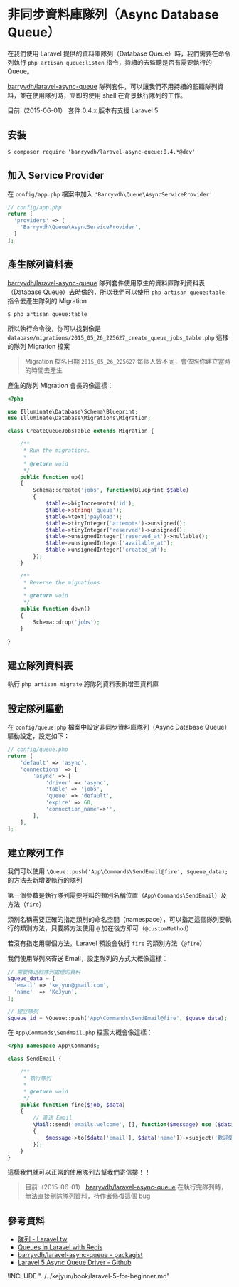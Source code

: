 # 非同步資料庫隊列（Async Database Queue）

在我們使用 Laravel 提供的資料庫隊列（Database Queue）時，我們需要在命令列執行 `php artisan queue:listen` 指令，持續的去監聽是否有需要執行的 Queue。

[barryvdh/laravel-async-queue](https://packagist.org/packages/barryvdh/laravel-async-queue) 隊列套件，可以讓我們不用持續的監聽隊列資料，並在使用隊列時，立即的使用 shell 在背景執行隊列的工作。

目前（2015-06-01） 套件 0.4.x 版本有支援 Laravel 5

## 安裝

```shell
$ composer require 'barryvdh/laravel-async-queue:0.4.*@dev'
```

## 加入 Service Provider

在 `config/app.php` 檔案中加入 `'Barryvdh\Queue\AsyncServiceProvider'`

```php
// config/app.php
return [
  'providers' => [
    'Barryvdh\Queue\AsyncServiceProvider',
  ]
];
```


## 產生隊列資料表

[barryvdh/laravel-async-queue](https://packagist.org/packages/barryvdh/laravel-async-queue) 隊列套件使用原生的資料庫隊列資料表（Database Queue）去時做的，所以我們可以使用 `php artisan queue:table` 指令去產生隊列的 Migration

```shell
$ php artisan queue:table
```

所以執行命令後，你可以找到像是 `database/migrations/2015_05_26_225627_create_queue_jobs_table.php` 這樣的隊列 Migration 檔案

> Migration 檔名日期 `2015_05_26_225627` 每個人皆不同，會依照你建立當時的時間去產生


產生的隊列 Migration 會長的像這樣：


```php
<?php

use Illuminate\Database\Schema\Blueprint;
use Illuminate\Database\Migrations\Migration;

class CreateQueueJobsTable extends Migration {

    /**
     * Run the migrations.
     *
     * @return void
     */
    public function up()
    {
        Schema::create('jobs', function(Blueprint $table)
        {
            $table->bigIncrements('id');
            $table->string('queue');
            $table->text('payload');
            $table->tinyInteger('attempts')->unsigned();
            $table->tinyInteger('reserved')->unsigned();
            $table->unsignedInteger('reserved_at')->nullable();
            $table->unsignedInteger('available_at');
            $table->unsignedInteger('created_at');
        });
    }

    /**
     * Reverse the migrations.
     *
     * @return void
     */
    public function down()
    {
        Schema::drop('jobs');
    }

}
```

## 建立隊列資料表

執行 `php artisan migrate` 將隊列資料表新增至資料庫

## 設定隊列驅動

在 `config/queue.php` 檔案中設定非同步資料庫隊列（Async Database Queue）驅動設定，設定如下：

```php
// config/queue.php
return [
    'default' => 'async',
    'connections' => [
        'async' => [
            'driver' => 'async',
            'table' => 'jobs',
            'queue' => 'default',
            'expire' => 60,
            'connection_name'=>'',
        ],
    ],
];
```

## 建立隊列工作

我們可以使用 `\Queue::push('App\Commands\SendEmail@fire', $queue_data);` 的方法去新增要執行的隊列

第一個參數是執行隊列需要呼叫的類別名稱位置（`App\Commands\SendEmail`）及方法（`fire`）

類別名稱需要正確的指定類別的命名空間（namespace），可以指定這個隊列要執行的類別方法，只要將方法使用 `@` 加在後方即可（`@customMethod`）

若沒有指定用哪個方法，Laravel 預設會執行 `fire` 的類別方法（`@fire`）

我們使用隊列來寄送 Email，設定隊列的方式大概像這樣：

```php
// 需要傳送給隊列處理的資料
$queue_data = [
  'email' => 'kejyun@gmail.com',
  'name'  => 'KeJyun',
];

// 建立隊列
$queue_id = \Queue::push('App\Commands\SendEmail@fire', $queue_data);
```

在 `App\Commands\Sendmail.php` 檔案大概會像這樣：

```php
<?php namespace App\Commands;

class SendEmail {

    /**
     * 執行隊列
     *
     * @return void
     */
    public function fire($job, $data)
    {
        // 寄送 Email
        \Mail::send('emails.welcome', [], function($message) use ($data)
        {
            $message->to($data['email'], $data['name'])->subject('歡迎使用 Laravel 5 資料庫隊列寄送 Email!!!');
        });
    }
}
```

這樣我們就可以正常的使用隊列去幫我們寄信摟！！

> 目前（2015-06-01） [barryvdh/laravel-async-queue](https://packagist.org/packages/barryvdh/laravel-async-queue) 在執行完隊列時，無法直接刪除隊列資料，待作者修復這個 bug


## 參考資料
* [隊列 - Laravel.tw](http://laravel.tw/docs/5.0/queues)
* [Queues in Laravel with Redis](https://www.youtube.com/watch?v=dsp_l65W8ck)
* [barryvdh/laravel-async-queue - packagist](https://packagist.org/packages/barryvdh/laravel-async-queue)
* [Laravel 5 Async Queue Driver - Github](https://github.com/barryvdh/laravel-async-queue/tree/0.4)


!INCLUDE "../../kejyun/book/laravel-5-for-beginner.md"
